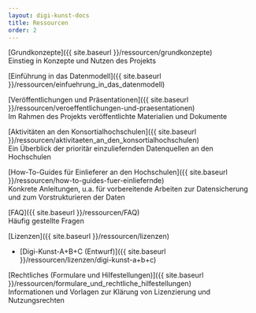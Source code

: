 ```yaml
---
layout: digi-kunst-docs
title: Ressourcen
order: 2
---
```





[Grundkonzepte]({{ site.baseurl }}/ressourcen/grundkonzepte)\
Einstieg in Konzepte und Nutzen des Projekts

[Einführung in das Datenmodell]({{ site.baseurl }}/ressourcen/einfuehrung_in_das_datenmodell)

[Veröffentlichungen und Präsentationen]({{ site.baseurl }}/ressourcen/veroeffentlichungen-und-praesentationen)\
Im Rahmen des Projekts veröffentlichte Materialien und Dokumente

[Aktivitäten an den Konsortialhochschulen]({{ site.baseurl }}/ressourcen/aktivitaeten_an_den_konsortialhochschulen)\
Ein Überblick der prioritär einzuliefernden Datenquellen an den Hochschulen

[How-To-Guides für Einlieferer an den Hochschulen]({{ site.baseurl }}/ressourcen/how-to-guides-fuer-einliefernde)\
Konkrete Anleitungen, u.a. für vorbereitende Arbeiten zur Datensicherung und zum Vorstrukturieren der Daten

[FAQ]({{ site.baseurl }}/ressourcen/FAQ)\
Häufig gestellte Fragen

[Lizenzen]({{ site.baseurl }}/ressourcen/lizenzen)

- [Digi-Kunst-A+B+C (Entwurf)]({{ site.baseurl }}/ressourcen/lizenzen/digi-kunst-a+b+c)

[Rechtliches (Formulare und Hilfestellungen)]({{ site.baseurl }}/ressourcen/formulare_und_rechtliche_hilfestellungen)\
Informationen und Vorlagen zur Klärung von Lizenzierung und Nutzungsrechten
